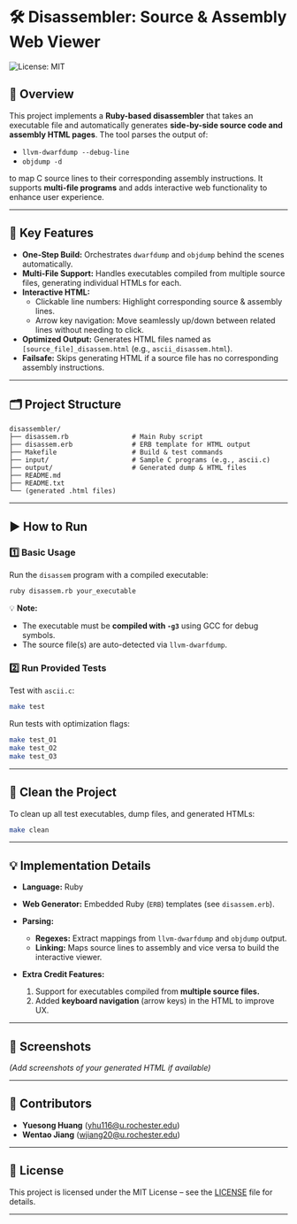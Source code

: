 # 🛠️ Disassembler: Source & Assembly Web Viewer

![License: MIT](https://img.shields.io/badge/License-MIT-yellow.svg)

## 🚀 Overview

This project implements a **Ruby-based disassembler** that takes an executable file and automatically generates **side-by-side source code and assembly HTML pages**. The tool parses the output of:

- `llvm-dwarfdump --debug-line`
- `objdump -d`

to map C source lines to their corresponding assembly instructions. It supports **multi-file programs** and adds interactive web functionality to enhance user experience.

---

## 🔑 Key Features

- **One-Step Build:** Orchestrates `dwarfdump` and `objdump` behind the scenes automatically.
- **Multi-File Support:** Handles executables compiled from multiple source files, generating individual HTMLs for each.
- **Interactive HTML:**
    - Clickable line numbers: Highlight corresponding source & assembly lines.
    - Arrow key navigation: Move seamlessly up/down between related lines without needing to click.
- **Optimized Output:** Generates HTML files named as `[source_file]_disassem.html` (e.g., `ascii_disassem.html`).
- **Failsafe:** Skips generating HTML if a source file has no corresponding assembly instructions.

---

## 🗂️ Project Structure

```
disassembler/
├── disassem.rb                # Main Ruby script
├── disassem.erb               # ERB template for HTML output
├── Makefile                   # Build & test commands
├── input/                     # Sample C programs (e.g., ascii.c)
├── output/                    # Generated dump & HTML files
├── README.md
├── README.txt
└── (generated .html files)
```

---

## ▶️ How to Run

### 1️⃣ Basic Usage

Run the `disassem` program with a compiled executable:

```bash
ruby disassem.rb your_executable
```

💡 **Note:**  
- The executable must be **compiled with `-g3`** using GCC for debug symbols.
- The source file(s) are auto-detected via `llvm-dwarfdump`.

### 2️⃣ Run Provided Tests

Test with `ascii.c`:

```bash
make test
```

Run tests with optimization flags:

```bash
make test_O1
make test_O2
make test_O3
```

---

## 🧹 Clean the Project

To clean up all test executables, dump files, and generated HTMLs:

```bash
make clean
```

---

## 💡 Implementation Details

- **Language:** Ruby
- **Web Generator:** Embedded Ruby (`ERB`) templates (see `disassem.erb`).
- **Parsing:**  
    - **Regexes:** Extract mappings from `llvm-dwarfdump` and `objdump` output.
    - **Linking:** Maps source lines to assembly and vice versa to build the interactive viewer.

- **Extra Credit Features:**
    1. Support for executables compiled from **multiple source files.**
    2. Added **keyboard navigation** (arrow keys) in the HTML to improve UX.

---

## 📸 Screenshots

*(Add screenshots of your generated HTML if available)*

---

## 👥 Contributors

- **Yuesong Huang** (yhu116@u.rochester.edu)
- **Wentao Jiang** (wjiang20@u.rochester.edu)

---

## 📄 License

This project is licensed under the MIT License – see the [LICENSE](LICENSE) file for details.

---
